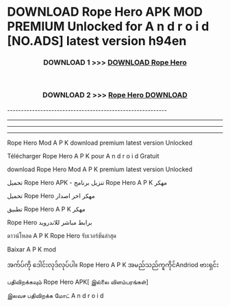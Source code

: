 # DOWNLOAD Rope Hero  APK MOD PREMIUM Unlocked for A n d r o i d [NO.ADS] latest version h94en 



<div align="center">

<h3>DOWNLOAD 1 >>> <a href="https://getmod2.web.app/?judul=Rope Hero ">DOWNLOAD Rope Hero </a></h3><br>

<h3>DOWNLOAD 2 >>> <a href="https://getmod2.web.app/?judul=Rope Hero ">Rope Hero  DOWNLOAD </a></h3>

</div>
----------------------------------------------------------

----------------------------------------------------------

----------------------------------------------------------

----------------------------------------------------------

Rope Hero  Mod A P K download premium latest version Unlocked

Télécharger Rope Hero  A P K pour A n d r o i d Gratuit

download Rope Hero  Mod A P K premium latest version Unlocked

تحميل Rope Hero  APK - تنزيل برنامج Rope Hero  A P K مهكر

تحميل Rope Hero  مهكر اخر اصدار

تطبيق Rope Hero  A P K مهكر

Rope Hero  برابط مباشر للاندرويد

ดาวน์โหลด A P K Rope Hero  รับเวอร์ชันล่าสุด

Baixar A P K mod

အက်ပ်ကို ဒေါင်းလုဒ်လုပ်ပါ။ Rope Hero  A P K အမည်သည်ကူကိုင်Andriod ဗားရှင်း

பதிவிறக்கவும் Rope Hero  APK[ இல்லை விளம்பரங்கள்] 
 
இலவச பதிவிறக்க மோட் A n d r o i d



